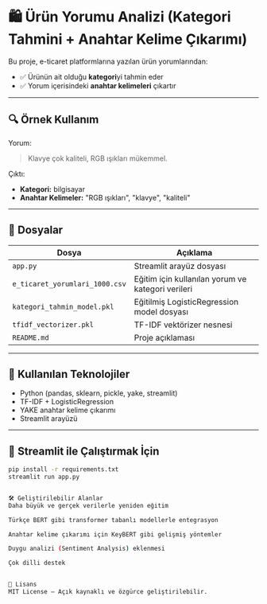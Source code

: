 # 🛍️ Ürün Yorumu Analizi (Kategori Tahmini + Anahtar Kelime Çıkarımı)

Bu proje, e-ticaret platformlarına yazılan ürün yorumlarından:

- ✅ Ürünün ait olduğu **kategori**yi tahmin eder  
- ✅ Yorum içerisindeki **anahtar kelimeleri** çıkartır  

---

## 🔍 Örnek Kullanım

Yorum:
> Klavye çok kaliteli, RGB ışıkları mükemmel.

Çıktı:
- **Kategori:** bilgisayar  
- **Anahtar Kelimeler:** "RGB ışıkları", "klavye", "kaliteli"

---

## 📂 Dosyalar

| Dosya | Açıklama |
|-------|----------|
| `app.py` | Streamlit arayüz dosyası |
| `e_ticaret_yorumlari_1000.csv` | Eğitim için kullanılan yorum ve kategori verileri |
| `kategori_tahmin_model.pkl` | Eğitilmiş LogisticRegression model dosyası |
| `tfidf_vectorizer.pkl` | TF-IDF vektörizer nesnesi |
| `README.md` | Proje açıklaması |

---

## 🧠 Kullanılan Teknolojiler

- Python (pandas, sklearn, pickle, yake, streamlit)
- TF-IDF + LogisticRegression
- YAKE anahtar kelime çıkarımı
- Streamlit arayüzü

---

## 🚀 Streamlit ile Çalıştırmak İçin

```bash
pip install -r requirements.txt
streamlit run app.py


🛠️ Geliştirilebilir Alanlar
Daha büyük ve gerçek verilerle yeniden eğitim

Türkçe BERT gibi transformer tabanlı modellerle entegrasyon

Anahtar kelime çıkarımı için KeyBERT gibi gelişmiş yöntemler

Duygu analizi (Sentiment Analysis) eklenmesi

Çok dilli destek


📜 Lisans
MIT License – Açık kaynaklı ve özgürce geliştirilebilir.